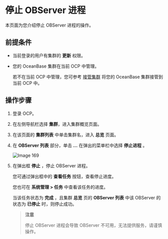 # 停止 OBServer 进程

本页面为您介绍停止 OBServer 进程的操作。

## 前提条件

* 当前登录的用户有集群的 **更新** 权限。

* 您的 OceanBase 集群在当前 OCP 中管理。

  若不在当前 OCP 中管理，您可参考 [接管集群](../1.take-over-a-cluster.md) 将您的 OceanBase 集群接管到当前 OCP 中。
  
## 操作步骤

1. 登录 OCP。

2. 在左侧导航栏选择 **集群**，进入集群概览页面。

3. 在该页面的 **集群列表** 中单击集群名，进入 **总览** 页面。

4. 在 **OBServer 列表** 部分，单击 **...** 在弹出的菜单栏中选择 **停止进程** 。

   ![Image 169](https://obbusiness-private.oss-cn-shanghai.aliyuncs.com/doc/img/ocp/401/%E5%81%9C%E6%AD%A2%E8%BF%9B%E7%A8%8B1.png)

5. 在弹出框 **停止** ，停止 OBServer 进程。

   您可通过弹出框中的 **查看任务** 按钮，查看停止进度。

   您也可在 **系统管理 \> 任务** 中查看该任务的进度。

   当该任务状态为 **完成** ，且集群 **总览** 页的 **OBServer 列表** 中该 OBServer 的状态为 **已停止** 时，则停止成功。

   > **注意**
   >
   > 停止 OBServer 进程会导致 OBServer 不可用，无法提供服务，请谨慎操作。
